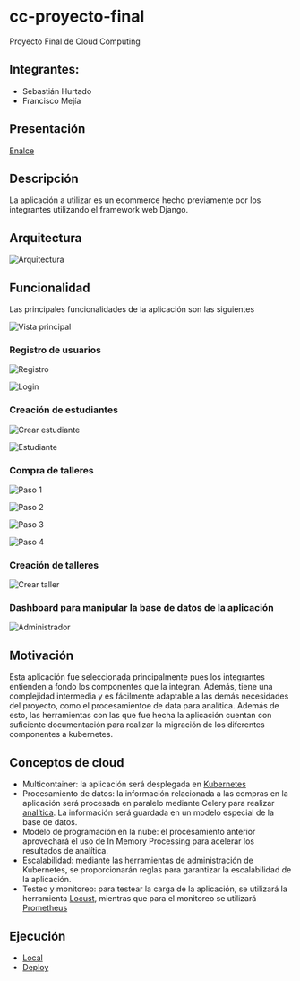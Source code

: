 # cc-proyecto-final
Proyecto Final de Cloud Computing

## Integrantes:
- Sebastián Hurtado
- Francisco Mejía

## Presentación

[Enalce](https://docs.google.com/presentation/d/1appV269FOXztv7B_N1ZDzU3LMfIlaAfDu3GmfmleL0A/edit?usp=sharing)

## Descripción
La aplicación a utilizar es un ecommerce hecho previamente por los integrantes utilizando el framework web Django. 

## Arquitectura

![Arquitectura](report_images/cloud.png)

## Funcionalidad

Las principales funcionalidades de la aplicación son las siguientes

![Vista principal](report_images/home.png)

### Registro de usuarios

![Registro](report_images/register.png)

![Login](report_images/login.png)

### Creación de estudiantes

![Crear estudiante](report_images/create_student.png)

![Estudiante](report_images/student.png)

### Compra de talleres

![Paso 1](report_images/compra_1.png)

![Paso 2](report_images/compra_2.png)

![Paso 3](report_images/compra_3.png)

![Paso 4](report_images/compra_4.png)

### Creación de talleres

![Crear taller](report_images/create_workshop.png)

### Dashboard para manipular la base de datos de la aplicación

![Administrador](report_images/admin.png)

## Motivación

Esta aplicación fue seleccionada principalmente pues los integrantes entienden a fondo los componentes que la integran. Además, tiene una complejidad intermedia y es fácilmente adaptable a las demás necesidades del proyecto, como el procesamientoe de data para analítica. Además de esto, las herramientas con las que fue hecha la aplicación cuentan con suficiente documentación para realizar la migración de los diferentes componentes a kubernetes.

## Conceptos de cloud

- Multicontainer: la aplicación será desplegada en [Kubernetes](docker-compose.yml)
- Procesamiento de datos: la información relacionada a las compras en la aplicación será procesada en paralelo mediante Celery para realizar [analítica](cloud/celery.py). La información será guardada en un modelo especial de la base de datos.
- Modelo de programación en la nube: el procesamiento anterior aprovechará el uso de In Memory Processing para acelerar los resultados de analítica.
- Escalabilidad: mediante las herramientas de administración de Kubernetes, se proporcionarán reglas para garantizar la escalabilidad de la aplicación.
- Testeo y monitoreo: para testear la carga de la aplicación, se utilizará la herramienta [Locust](https://locust.io/), mientras que para el monitoreo se utilizará [Prometheus](https://prometheus.io/)

## Ejecución
- [Local](https://www.loom.com/share/19d5ee2d4f4643d6b8f857b705bef698)
- [Deploy](https://www.loom.com/share/0fcbeabcd06b480a81fd19d9fe280b1a)
